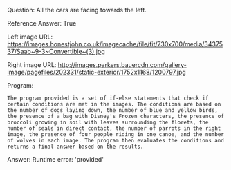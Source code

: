 Question: All the cars are facing towards the left.

Reference Answer: True

Left image URL: https://images.honestjohn.co.uk/imagecache/file/fit/730x700/media/3437537/Saab~9-3~Convertible~(3).jpg

Right image URL: http://images.parkers.bauercdn.com/gallery-image/pagefiles/202331/static-exterior/1752x1168/1200797.jpg

Program:

```
The program provided is a set of if-else statements that check if certain conditions are met in the images. The conditions are based on the number of dogs laying down, the number of blue and yellow birds, the presence of a bag with Disney's Frozen characters, the presence of broccoli growing in soil with leaves surrounding the florets, the number of seals in direct contact, the number of parrots in the right image, the presence of four people riding in one canoe, and the number of wolves in each image. The program then evaluates the conditions and returns a final answer based on the results.
```
Answer: Runtime error: 'provided'

